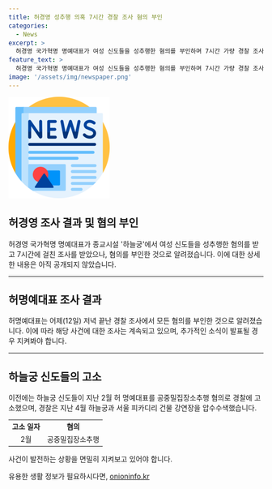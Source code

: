 ```yaml
---
title: 허경영 성추행 의혹 7시간 경찰 조사 혐의 부인
categories:
  - News
excerpt: >
  허경영 국가혁명 명예대표가 여성 신도들을 성추행한 혐의를 부인하며 7시간 가량 경찰 조사를 받았습니다. 이는 2월에 고소된 사건으로, 경찰은 관련 시설을 압수수색한 바 있습니다.
feature_text: >
  허경영 국가혁명 명예대표가 여성 신도들을 성추행한 혐의를 부인하며 7시간 가량 경찰 조사를 받았습니다. 이는 2월에 고소된 사건으로, 경찰은 관련 시설을 압수수색한 바 있습니다.
image: '/assets/img/newspaper.png'
---
```


<p><img src="/assets/img/newspaper.png" alt="kimp 속보" /></p>

<h2>허경영 조사 결과 및 혐의 부인</h2>

<p data-ke-size="size16">허경영 국가혁명 명예대표가 종교시설 '하늘궁'에서 여성 신도들을 성추행한 혐의를 받고 7시간에 걸친 조사를 받았으나, 혐의를 부인한 것으로 알려졌습니다. 이에 대한 상세한 내용은 아직 공개되지 않았습니다.</p>

<hr>

<h2 data-ke-size="size26">허명예대표 조사 결과</h2>

<p data-ke-size="size16">허명예대표는 어제(12일) 저녁 끝난 경찰 조사에서 모든 혐의를 부인한 것으로 알려졌습니다. 이에 따라 해당 사건에 대한 조사는 계속되고 있으며, 추가적인 소식이 발표될 경우 지켜봐야 합니다.</p>

<hr>

<h2 data-ke-size="size26">하늘궁 신도들의 고소</h2>

<p data-ke-size="size16">이전에는 하늘궁 신도들이 지난 2월 허 명예대표를 공중밀집장소추행 혐의로 경찰에 고소했으며, 경찰은 지난 4월 하늘궁과 서울 피카디리 건물 강연장을 압수수색했습니다.</p>

<table>
<tbody>
<tr>
<td style="text-align: center; height: 17px;"><b>고소 일자</b></td>
<td style="text-align: center; height: 17px;"><b>혐의</b></td>
</tr>
<tr>
<td style="text-align: center; height: 17px;">2월</td>
<td style="text-align: center; height: 17px;">공중밀집장소추행</td>
</tr>
</tbody>
</table>

<p data-ke-size="size16">사건이 발전하는 상황을 면밀히 지켜보고 있어야 합니다.</p>
유용한 생활 정보가 필요하시다면, <a href="https://onioninfo.kr" rel="dofollow">onioninfo.kr</a>


